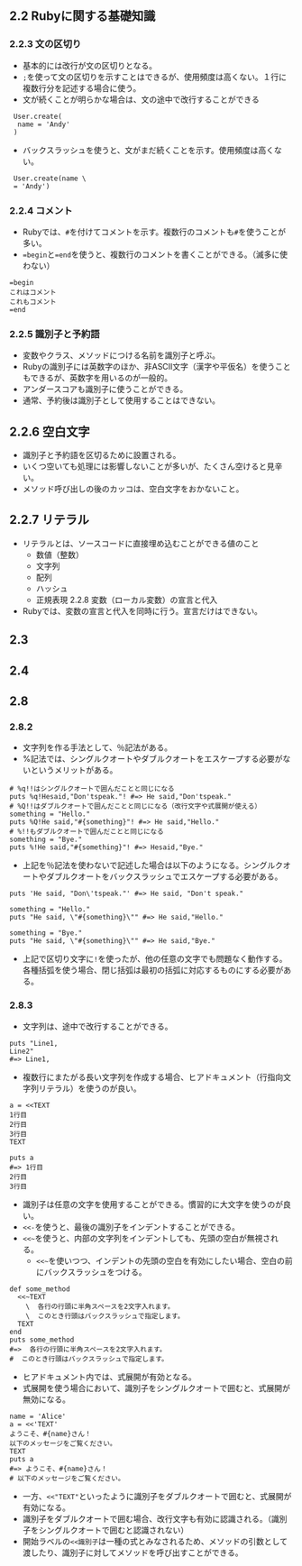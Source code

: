 ## 2.2 Rubyに関する基礎知識
### 2.2.3 文の区切り
- 基本的には改行が文の区切りとなる。
- `;`を使って文の区切りを示すことはできるが、使用頻度は高くない。１行に複数行分を記述する場合に使う。
- 文が続くことが明らかな場合は、文の途中で改行することができる
```
 User.create(
  name = 'Andy'
 )
```
- バックスラッシュを使うと、文がまだ続くことを示す。使用頻度は高くない。
```
 User.create(name \
 = 'Andy')

```
### 2.2.4 コメント
- Rubyでは、`#`を付けてコメントを示す。複数行のコメントも`#`を使うことが多い。
- `=begin`と`=end`を使うと、複数行のコメントを書くことができる。（滅多に使わない）
```
=begin
これはコメント
これもコメント
=end
```
### 2.2.5 識別子と予約語
- 変数やクラス、メソッドにつける名前を識別子と呼ぶ。
- Rubyの識別子には英数字のほか、非ASCII文字（漢字や平仮名）を使うこともできるが、英数字を用いるのが一般的。
- アンダースコアも識別子に使うことができる。
- 通常、予約後は識別子として使用することはできない。
## 2.2.6 空白文字
- 識別子と予約語を区切るために設置される。
- いくつ空いても処理には影響しないことが多いが、たくさん空けると見辛い。
- メソッド呼び出しの後のカッコは、空白文字をおかないこと。
## 2.2.7 リテラル
- リテラルとは、ソースコードに直接埋め込むことができる値のこと
  - 数値（整数）
  - 文字列
  - 配列
  - ハッシュ
  - 正規表現
2.2.8 変数（ローカル変数）の宣言と代入
- Rubyでは、変数の宣言と代入を同時に行う。宣言だけはできない。
## 2.3
## 2.4
## 2.8
### 2.8.2
- 文字列を作る手法として、％記法がある。
- %記法では、シングルクオートやダブルクオートをエスケープする必要がないというメリットがある。
```
# %q!!はシングルクオートで囲んだことと同じになる
puts %q!Hesaid,"Don'tspeak."! #=> He said,"Don'tspeak."
# %Q!!はダブルクオートで囲んだことと同じになる（改行文字や式展開が使える）
something = "Hello."
puts %Q!He said,"#{something}"! #=> He said,"Hello."
# %!!もダブルクオートで囲んだことと同じになる
something = "Bye."
puts %!He said,"#{something}"! #=> Hesaid,"Bye."
```
- 上記を％記法を使わないで記述した場合は以下のようになる。シングルクオートやダブルクオートをバックスラッシュでエスケープする必要がある。
```
puts 'He said, "Don\'tspeak."' #=> He said, "Don't speak."

something = "Hello."
puts "He said, \"#{something}\"" #=> He said,"Hello."

something = "Bye."
puts "He said, \"#{something}\"" #=> He said,"Bye."
```
- 上記で区切り文字に`!`を使ったが、他の任意の文字でも問題なく動作する。各種括弧を使う場合、閉じ括弧は最初の括弧に対応するものにする必要がある。
### 2.8.3
- 文字列は、途中で改行することができる。
```
puts "Line1,
Line2"
#=> Line1,
```
- 複数行にまたがる長い文字列を作成する場合、ヒアドキュメント（行指向文字列リテラル）を使うのが良い。
```
a = <<TEXT
1行目
2行目
3行目
TEXT

puts a
#=> 1行目
2行目
3行目
```
- 識別子は任意の文字を使用することができる。慣習的に大文字を使うのが良い。
- `<<-`を使うと、最後の識別子をインデントすることができる。
- `<<~`を使うと、内部の文字列をインデントしても、先頭の空白が無視される。
  - `<<~`を使いつつ、インデントの先頭の空白を有効にしたい場合、空白の前にバックスラッシュをつける。
```
def some_method
  <<~TEXT
    \  各行の行頭に半角スペースを2文字入れます。
    \  このとき行頭はバックスラッシュで指定します。
  TEXT
end
puts some_method
#=>  各行の行頭に半角スペースを2文字入れます。
#  このとき行頭はバックスラッシュで指定します。
```
- ヒアドキュメント内では、式展開が有効となる。
- 式展開を使う場合において、識別子をシングルクオートで囲むと、式展開が無効になる。
```
name = 'Alice'
a = <<'TEXT'
ようこそ、#{name}さん！
以下のメッセージをご覧ください。
TEXT
puts a
#=> ようこそ、#{name}さん！
# 以下のメッセージをご覧ください。
```
- 一方、`<<"TEXT"`といったように識別子をダブルクオートで囲むと、式展開が有効になる。
- 識別子をダブルクオートで囲む場合、改行文字も有効に認識される。（識別子をシングルクオートで囲むと認識されない）
- 開始ラベルの`<<識別子`は一種の式とみなされるため、メソッドの引数として渡したり、識別子に対してメソッドを呼び出すことができる。